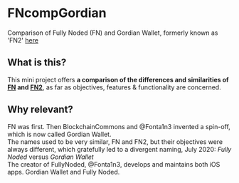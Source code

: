 # FNcompGordian
Comparison of Fully Noded (FN) and Gordian Wallet, formerly known as 'FN2' [here](./FNcompGordian.md)

## What is this?
This mini project offers **a comparison of the differences and similarities of [FN](https://github.com/Fonta1n3/FullyNoded) and [FN2](https://github.com/BlockchainCommons/GordianWallet-iOS)**, as far as objectives, features & functionality are concerned.

## Why relevant?
FN was first. Then BlockchainCommons and @Fonta1n3 invented a spin-off, which is now called Gordian Wallet.<br/>
The names used to be very similar, FN and FN2, but their objectives were always different, which gratefully led to a divergent naming, July 2020: *Fully Noded* versus *Gordian Wallet* <br/>
The creator of FullyNoded, @Fonta1n3, develops and maintains both iOS apps. Gordian Wallet and Fully Noded.
